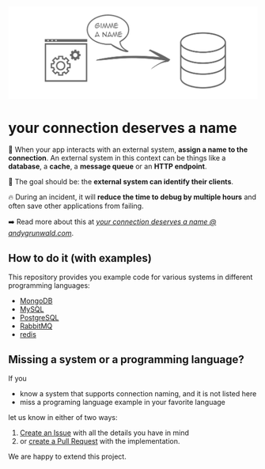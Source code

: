 ![Logo](images/assign-a-name-to-your-connection.png)

# your connection deserves a name

👀 When your app interacts with an external system, **assign a name to the connection**.
An external system in this context can be things like a **database**, a **cache**, a **message queue** or an **HTTP endpoint**.

🎯 The goal should be: the **external system can identify their clients**.

🔥 During an incident, it will **reduce the time to debug by multiple hours** and often save other applications from failing.

➡️ Read more about this at [_your connection deserves a name @ andygrunwald.com_](https://andygrunwald.com/blog/your-connection-deserves-a-name/ "Article your connection deserves a name at Andy Grunwalds blog").

## How to do it (with examples)

This repository provides you example code for various systems in different programming languages:

- [MongoDB](./mongodb/)
- [MySQL](./mysql/)
- [PostgreSQL](./postgresql/)
- [RabbitMQ](./rabbitmq/)
- [redis](./redis/)

## Missing a system or a programming language?

If you

* know a system that supports connection naming, and it is not listed here
* miss a programing language example in your favorite language

let us know in either of two ways:

1. [Create an Issue](https://github.com/andygrunwald/your-connection-deserves-a-name/issues/new) with all the details you have in mind
2. or [create a Pull Request](https://docs.github.com/en/desktop/contributing-and-collaborating-using-github-desktop/working-with-your-remote-repository-on-github-or-github-enterprise/creating-an-issue-or-pull-request#creating-a-pull-request) with the implementation.

We are happy to extend this project.